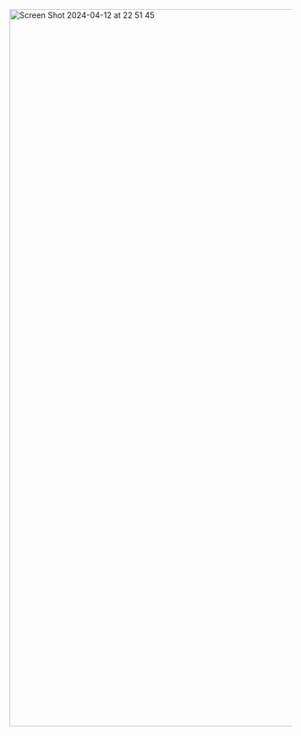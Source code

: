 
<img width="1280" alt="Screen Shot 2024-04-12 at 22 51 45" src="https://github.com/katumwalauren/Avengeflix-app/assets/95852478/5c9c2207-41e2-4a49-9a01-ae7c0416be6d">
